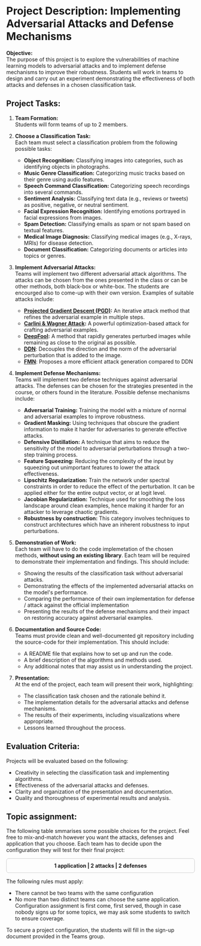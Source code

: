 
# Project Description: Implementing Adversarial Attacks and Defense Mechanisms

**Objective:**  
The purpose of this project is to explore the vulnerabilities of machine learning models to adversarial attacks and to implement defense mechanisms to improve their robustness. Students will work in teams to design and carry out an experiment demonstrating the effectiveness of both attacks and defenses in a chosen classification task.

## Project Tasks:

1. **Team Formation:**  
   Students will form teams of up to 2 members.

2. **Choose a Classification Task:**  
   Each team must select a classification problem from the following possible tasks:
   - **Object Recognition:** Classifying images into categories, such as identifying objects in photographs.
   - **Music Genre Classification:** Categorizing music tracks based on their genre using audio features.
   - **Speech Command Classification:** Categorizing speech recordings into several commands.
   - **Sentiment Analysis:** Classifying text data (e.g., reviews or tweets) as positive, negative, or neutral sentiment.
   - **Facial Expression Recognition:** Identifying emotions portrayed in facial expressions from images.
   - **Spam Detection:** Classifying emails as spam or not spam based on textual features.
   - **Medical Image Diagnosis:** Classifying medical images (e.g., X-rays, MRIs) for disease detection.
   - **Document Classification:** Categorizing documents or articles into topics or genres.

3. **Implement Adversarial Attacks:**  
   Teams will implement two different adversarial attack algorithms. The attacks can be chosen from the ones presented in the class or can be other methods, both black-box or white-box. The students are encourged also to come-up with their own version. Examples of suitable attacks include:
   - **[Projected Gradient Descent (PGD)](https://www.utdallas.edu/~mxk055100/courses/adv-ml-19f/1706.06083.pdf):** An iterative attack method that refines the adversarial example in multiple steps.
   - **[Carlini & Wagner Attack](https://ieeexplore.ieee.org/iel7/7957740/7958557/07958570.pdf):** A powerful optimization-based attack for crafting adversarial examples.
   - **[DeepFool](https://openaccess.thecvf.com/content_cvpr_2016/papers/Moosavi-Dezfooli_DeepFool_A_Simple_CVPR_2016_paper.pdf):** A method that rapidly generates perturbed images while remaining as close to the original as possible.
   - **[DDN](http://openaccess.thecvf.com/content_CVPR_2019/papers/Rony_Decoupling_Direction_and_Norm_for_Efficient_Gradient-Based_L2_Adversarial_Attacks_CVPR_2019_paper.pdf)**: Decouples the direction and the norm of the adversarial perturbation that is added to the image.
   - **[FMN](https://proceedings.neurips.cc/paper_files/paper/2021/file/a709909b1ea5c2bee24248203b1728a5-Paper.pdf)**: Proposes a more efficient attack generation compared to DDN

4. **Implement Defense Mechanisms:**  
   Teams will implement two defense techniques against adversarial attacks. The defenses can be chosen for the strategies presented in the course, or others found in the literature. Possible defense mechanisms include:
   - **Adversarial Training:** Training the model with a mixture of normal and adversarial examples to improve robustness.
   - **Gradient Masking:** Using techniques that obscure the gradient information to make it harder for adversaries to generate effective attacks.
   - **Defensive Distillation:** A technique that aims to reduce the sensitivity of the model to adversarial perturbations through a two-step training process.
   - **Feature Squeezing:** Reducing the complexity of the input by squeezing out unimportant features to lower the attack effectiveness.
   - **Lipschitz Regularization:** Train the network under spectral constraints in order to reduce the effect of the perturbation. It can be applied either for the entire output vector, or at logit level.
   - **Jacobian Regularization:** Technique used for smoothing the loss landscape around clean examples, hence making it harder for an attacker to leverage chaotic gradients.
   - **Robustness by construction:** This category involves techniques to construct architectures which have an inherent robustness to input perturbations.

5. **Demonstration of Work:**  
   Each team will have to do the code implemetation of the chosen methods, **without using an existing library**. Each team will be required to demonstrate their implementation and findings. This should include:
   - Showing the results of the classification task without adversarial attacks.
   - Demonstrating the effects of the implemented adversarial attacks on the model's performance.
   - Comparing the performance of their own implementation for defense / attack against the official implementation
   - Presenting the results of the defense mechanisms and their impact on restoring accuracy against adversarial examples.

6. **Documentation and Source Code:**  
   Teams must provide clean and well-documented git repository including the source-code for their implementation. This should include:
   - A README file that explains how to set up and run the code.
   - A brief description of the algorithms and methods used.
   - Any additional notes that may assist us in understanding the project.

7. **Presentation:**  
   At the end of the project, each team will present their work, highlighting:
   - The classification task chosen and the rationale behind it.
   - The implementation details for the adversarial attacks and defense mechanisms.
   - The results of their experiments, including visualizations where appropriate.
   - Lessons learned throughout the process.

## Evaluation Criteria:  
Projects will be evaluated based on the following:
- Creativity in selecting the classification task and implementing algorithms.
- Effectiveness of the adversarial attacks and defenses.
- Clarity and organization of the presentation and documentation.
- Quality and thoroughness of experimental results and analysis.

## Topic assignment: 
The following table smmarises some possible choices for the project. Feel free to mix-and-match however you want the attacks, defenses and application that you choose. Each team has to decide upon the configuration they will test for their final project: 

<div style="border: 1px solid #ccc; padding: 10px; border-radius: 6px; text-align: center; font-weight: bold;">
1 application | 2 attacks | 2 defenses
</div>



The following rules must apply: 
- There cannot be two teams with the same configuration
- No more than two distinct teams can choose the same application.
 Configuration assignment is first come, first served, though in case nobody signs up for some topics, we may ask some students to switch to ensure coverage.

To secure a project configuration, the students will fill in the sign-up document provided in the Teams group. 

